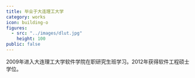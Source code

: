 ```yaml
---
title: 毕业于大连理工大学
category: works
icon: building-o
figures:
  - src: "../images/dlut.jpg"
    height: 100
public: false
---
```


2009年进入大连理工大学软件学院在职研究生班学习。2012年获得软件工程硕士学位。